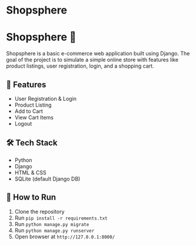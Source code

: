 # Shopsphere

# Shopsphere 🛒

Shopsphere is a basic e-commerce web application built using Django. The goal of the project is to simulate a simple online store with features like product listings, user registration, login, and a shopping cart.

## 🚀 Features
- User Registration & Login
- Product Listing
- Add to Cart
- View Cart Items
- Logout

## 🛠 Tech Stack
- Python
- Django
- HTML & CSS
- SQLite (default Django DB)

## 📂 How to Run
1. Clone the repository
2. Run `pip install -r requirements.txt`
3. Run `python manage.py migrate`
4. Run `python manage.py runserver`
5. Open browser at `http://127.0.0.1:8000/`

